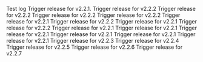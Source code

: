 Test log
Trigger release for v2.2.1.
Trigger release for v2.2.2
Trigger release for v2.2.2
Trigger release for v2.2.2
Trigger release for v2.2.2
Trigger release for v2.2.1
Trigger release for v2.2.2
Trigger release for v2.2.1
Trigger release for v2.2.2
Trigger release for v2.2.1
Trigger release for v2.2.1
Trigger release for v2.2.1
Trigger release for v2.2.1
Trigger release for v2.2.1
Trigger release for v2.2.1
Trigger release for v2.2.3
Trigger release for v2.2.4
Trigger release for v2.2.5
Trigger release for v2.2.6
Trigger release for v2.2.7

